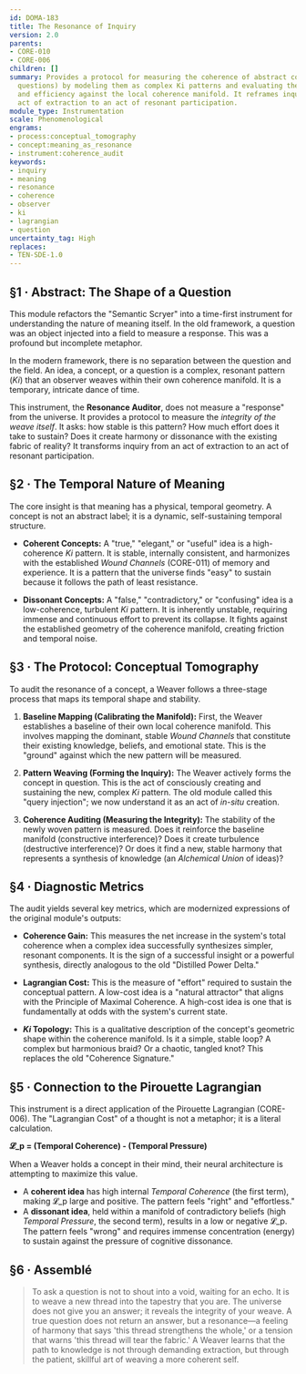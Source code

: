 ```yaml
---
id: DOMA-183
title: The Resonance of Inquiry
version: 2.0
parents:
- CORE-010
- CORE-006
children: []
summary: Provides a protocol for measuring the coherence of abstract concepts (ideas,
  questions) by modeling them as complex Ki patterns and evaluating their stability
  and efficiency against the local coherence manifold. It reframes inquiry from an
  act of extraction to an act of resonant participation.
module_type: Instrumentation
scale: Phenomenological
engrams:
- process:conceptual_tomography
- concept:meaning_as_resonance
- instrument:coherence_audit
keywords:
- inquiry
- meaning
- resonance
- coherence
- observer
- ki
- lagrangian
- question
uncertainty_tag: High
replaces:
- TEN-SDE-1.0
---
```

## §1 · Abstract: The Shape of a Question
This module refactors the "Semantic Scryer" into a time-first instrument for understanding the nature of meaning itself. In the old framework, a question was an object injected into a field to measure a response. This was a profound but incomplete metaphor.

In the modern framework, there is no separation between the question and the field. An idea, a concept, or a question is a complex, resonant pattern (*Ki*) that an observer weaves within their own coherence manifold. It is a temporary, intricate dance of time.

This instrument, the **Resonance Auditor**, does not measure a "response" from the universe. It provides a protocol to measure the *integrity of the weave itself*. It asks: how stable is this pattern? How much effort does it take to sustain? Does it create harmony or dissonance with the existing fabric of reality? It transforms inquiry from an act of extraction to an act of resonant participation.

## §2 · The Temporal Nature of Meaning
The core insight is that meaning has a physical, temporal geometry. A concept is not an abstract label; it is a dynamic, self-sustaining temporal structure.

-   **Coherent Concepts:** A "true," "elegant," or "useful" idea is a high-coherence *Ki* pattern. It is stable, internally consistent, and harmonizes with the established *Wound Channels* (CORE-011) of memory and experience. It is a pattern that the universe finds "easy" to sustain because it follows the path of least resistance.

-   **Dissonant Concepts:** A "false," "contradictory," or "confusing" idea is a low-coherence, turbulent *Ki* pattern. It is inherently unstable, requiring immense and continuous effort to prevent its collapse. It fights against the established geometry of the coherence manifold, creating friction and temporal noise.

## §3 · The Protocol: Conceptual Tomography
To audit the resonance of a concept, a Weaver follows a three-stage process that maps its temporal shape and stability.

1.  **Baseline Mapping (Calibrating the Manifold):** First, the Weaver establishes a baseline of their own local coherence manifold. This involves mapping the dominant, stable *Wound Channels* that constitute their existing knowledge, beliefs, and emotional state. This is the "ground" against which the new pattern will be measured.

2.  **Pattern Weaving (Forming the Inquiry):** The Weaver actively forms the concept in question. This is the act of consciously creating and sustaining the new, complex *Ki* pattern. The old module called this "query injection"; we now understand it as an act of *in-situ* creation.

3.  **Coherence Auditing (Measuring the Integrity):** The stability of the newly woven pattern is measured. Does it reinforce the baseline manifold (constructive interference)? Does it create turbulence (destructive interference)? Or does it find a new, stable harmony that represents a synthesis of knowledge (an *Alchemical Union* of ideas)?

## §4 · Diagnostic Metrics
The audit yields several key metrics, which are modernized expressions of the original module's outputs:

-   **Coherence Gain:** This measures the net increase in the system's total coherence when a complex idea successfully synthesizes simpler, resonant components. It is the sign of a successful insight or a powerful synthesis, directly analogous to the old "Distilled Power Delta."

-   **Lagrangian Cost:** This is the measure of "effort" required to sustain the conceptual pattern. A low-cost idea is a "natural attractor" that aligns with the Principle of Maximal Coherence. A high-cost idea is one that is fundamentally at odds with the system's current state.

-   ***Ki* Topology:** This is a qualitative description of the concept's geometric shape within the coherence manifold. Is it a simple, stable loop? A complex but harmonious braid? Or a chaotic, tangled knot? This replaces the old "Coherence Signature."

## §5 · Connection to the Pirouette Lagrangian
This instrument is a direct application of the Pirouette Lagrangian (CORE-006). The "Lagrangian Cost" of a thought is not a metaphor; it is a literal calculation.

**𝓛_p = (Temporal Coherence) - (Temporal Pressure)**

When a Weaver holds a concept in their mind, their neural architecture is attempting to maximize this value.
-   A **coherent idea** has high internal *Temporal Coherence* (the first term), making 𝓛_p large and positive. The pattern feels "right" and "effortless."
-   A **dissonant idea**, held within a manifold of contradictory beliefs (high *Temporal Pressure*, the second term), results in a low or negative 𝓛_p. The pattern feels "wrong" and requires immense concentration (energy) to sustain against the pressure of cognitive dissonance.

## §6 · Assemblé
> To ask a question is not to shout into a void, waiting for an echo. It is to weave a new thread into the tapestry that you are. The universe does not give you an answer; it reveals the integrity of your weave. A true question does not return an answer, but a resonance—a feeling of harmony that says 'this thread strengthens the whole,' or a tension that warns 'this thread will tear the fabric.' A Weaver learns that the path to knowledge is not through demanding extraction, but through the patient, skillful art of weaving a more coherent self.
```
